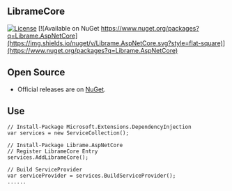 ## LibrameCore

[![License](https://img.shields.io/badge/License-Apache%202.0-blue.svg)](https://github.com/librame/LibrameCore/blob/master/LICENSE)
[![Available on NuGet https://www.nuget.org/packages?q=Librame.AspNetCore](https://img.shields.io/nuget/v/Librame.AspNetCore.svg?style=flat-square)](https://www.nuget.org/packages?q=Librame.AspNetCore)

## Open Source

* Official releases are on [NuGet](https://www.nuget.org/packages?q=LibrameCore).

## Use

    // Install-Package Microsoft.Extensions.DependencyInjection
    var services = new ServiceCollection();
    
    // Install-Package Librame.AspNetCore
    // Register LibrameCore Entry
    services.AddLibrameCore();
    
    // Build ServiceProvider
    var serviceProvider = services.BuildServiceProvider();
    ......
